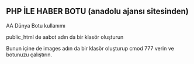 <h2>PHP İLE HABER BOTU (anadolu ajansı sitesinden)</h2>

AA Dünya Botu kullanımı

public_html de aabot adın da bir klasör oluşturun 

Bunun içine de images adın da bir klasör oluşturup cmod 777 verin ve botunuzu çalıştırın.

